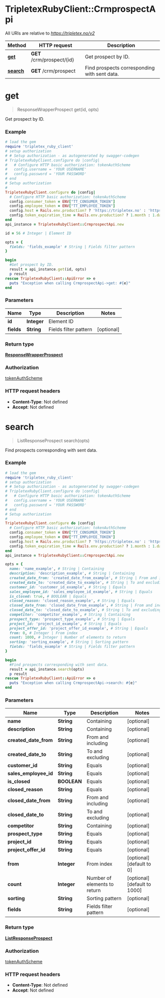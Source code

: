 # TripletexRubyClient::CrmprospectApi

All URIs are relative to *https://tripletex.no/v2*

Method | HTTP request | Description
------------- | ------------- | -------------
[**get**](CrmprospectApi.md#get) | **GET** /crm/prospect/{id} | Get prospect by ID.
[**search**](CrmprospectApi.md#search) | **GET** /crm/prospect | Find prospects corresponding with sent data.


# **get**
> ResponseWrapperProspect get(id, opts)

Get prospect by ID.



### Example
```ruby
# load the gem
require 'tripletex_ruby_client'
# setup authorization
# # Setup authorization - as autogenerated by swagger-codegen
# TripletexRubyClient.configure do |config|
#   # Configure HTTP basic authorization: tokenAuthScheme
#   config.username = 'YOUR USERNAME'
#   config.password = 'YOUR PASSWORD'
# end
# Setup authorization
# 
TripletexRubyClient.configure do |config|
  # Configure HTTP basic authorization: tokenAuthScheme
  config.consumer_token = ENV["TT_CONSUMER_TOKEN"]
  config.employee_token = ENV["TT_EMPLOYEE_TOKEN"]
  config.host = Rails.env.production? ? 'https://tripletex.no' : 'https://api.tripletex.io'
  config.token_expiration_time = Rails.env.production? ? 1.month : 1.day
end
api_instance = TripletexRubyClient::CrmprospectApi.new

id = 56 # Integer | Element ID

opts = { 
  fields: 'fields_example' # String | Fields filter pattern
}

begin
  #Get prospect by ID.
  result = api_instance.get(id, opts)
  p result
rescue TripletexRubyClient::ApiError => e
  puts "Exception when calling CrmprospectApi->get: #{e}"
end
```

### Parameters

Name | Type | Description  | Notes
------------- | ------------- | ------------- | -------------
 **id** | **Integer**| Element ID | 
 **fields** | **String**| Fields filter pattern | [optional] 

### Return type

[**ResponseWrapperProspect**](ResponseWrapperProspect.md)

### Authorization

[tokenAuthScheme](../README.md#tokenAuthScheme)

### HTTP request headers

 - **Content-Type**: Not defined
 - **Accept**: Not defined



# **search**
> ListResponseProspect search(opts)

Find prospects corresponding with sent data.



### Example
```ruby
# load the gem
require 'tripletex_ruby_client'
# setup authorization
# # Setup authorization - as autogenerated by swagger-codegen
# TripletexRubyClient.configure do |config|
#   # Configure HTTP basic authorization: tokenAuthScheme
#   config.username = 'YOUR USERNAME'
#   config.password = 'YOUR PASSWORD'
# end
# Setup authorization
# 
TripletexRubyClient.configure do |config|
  # Configure HTTP basic authorization: tokenAuthScheme
  config.consumer_token = ENV["TT_CONSUMER_TOKEN"]
  config.employee_token = ENV["TT_EMPLOYEE_TOKEN"]
  config.host = Rails.env.production? ? 'https://tripletex.no' : 'https://api.tripletex.io'
  config.token_expiration_time = Rails.env.production? ? 1.month : 1.day
end
api_instance = TripletexRubyClient::CrmprospectApi.new

opts = { 
  name: 'name_example', # String | Containing
  description: 'description_example', # String | Containing
  created_date_from: 'created_date_from_example', # String | From and including
  created_date_to: 'created_date_to_example', # String | To and excluding
  customer_id: 'customer_id_example', # String | Equals
  sales_employee_id: 'sales_employee_id_example', # String | Equals
  is_closed: true, # BOOLEAN | Equals
  closed_reason: 'closed_reason_example', # String | Equals
  closed_date_from: 'closed_date_from_example', # String | From and including
  closed_date_to: 'closed_date_to_example', # String | To and excluding
  competitor: 'competitor_example', # String | Containing
  prospect_type: 'prospect_type_example', # String | Equals
  project_id: 'project_id_example', # String | Equals
  project_offer_id: 'project_offer_id_example', # String | Equals
  from: 0, # Integer | From index
  count: 1000, # Integer | Number of elements to return
  sorting: 'sorting_example', # String | Sorting pattern
  fields: 'fields_example' # String | Fields filter pattern
}

begin
  #Find prospects corresponding with sent data.
  result = api_instance.search(opts)
  p result
rescue TripletexRubyClient::ApiError => e
  puts "Exception when calling CrmprospectApi->search: #{e}"
end
```

### Parameters

Name | Type | Description  | Notes
------------- | ------------- | ------------- | -------------
 **name** | **String**| Containing | [optional] 
 **description** | **String**| Containing | [optional] 
 **created_date_from** | **String**| From and including | [optional] 
 **created_date_to** | **String**| To and excluding | [optional] 
 **customer_id** | **String**| Equals | [optional] 
 **sales_employee_id** | **String**| Equals | [optional] 
 **is_closed** | **BOOLEAN**| Equals | [optional] 
 **closed_reason** | **String**| Equals | [optional] 
 **closed_date_from** | **String**| From and including | [optional] 
 **closed_date_to** | **String**| To and excluding | [optional] 
 **competitor** | **String**| Containing | [optional] 
 **prospect_type** | **String**| Equals | [optional] 
 **project_id** | **String**| Equals | [optional] 
 **project_offer_id** | **String**| Equals | [optional] 
 **from** | **Integer**| From index | [optional] [default to 0]
 **count** | **Integer**| Number of elements to return | [optional] [default to 1000]
 **sorting** | **String**| Sorting pattern | [optional] 
 **fields** | **String**| Fields filter pattern | [optional] 

### Return type

[**ListResponseProspect**](ListResponseProspect.md)

### Authorization

[tokenAuthScheme](../README.md#tokenAuthScheme)

### HTTP request headers

 - **Content-Type**: Not defined
 - **Accept**: Not defined



